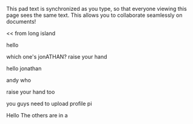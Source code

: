 
This pad text is synchronized as you type, so that everyone viewing this page sees the same text.  This allows you to collaborate seamlessly on documents!

<< from long island

hello

which one's jonATHAN? raise your hand 

hello jonathan

andy who

raise your hand too

you guys need to upload profile pi

Hello The others are in a
